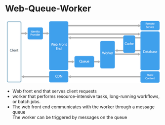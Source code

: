 # Web-Queue-Worker
![Web-Queue-Worker!](/images/web-queue-worker.png)

- Web front end that serves client requests
- worker that performs resource-intensive tasks, long-running workflows, or batch jobs.
- The web front end communicates with the worker through a message queue  
  The worker can be triggered by messages on the queue